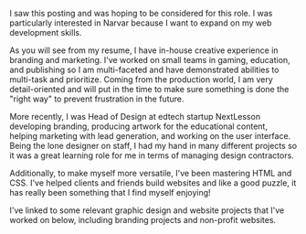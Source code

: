 


I saw this posting and was hoping to be considered for this role.
I was particularly interested in Narvar because I want to expand on my web development skills.

As you will see from my resume, I have in-house creative experience in branding and marketing. I've worked on small teams in gaming, education, and publishing so I am multi-faceted and have demonstrated abilities to multi-task and prioritize. Coming from the production world, I am very detail-oriented and will put in the time to make sure something is done the "right way" to prevent frustration in the future.

More recently, I was Head of Design at edtech startup NextLesson developing branding, producing artwork for the educational content, helping marketing with lead generation, and working on the user interface. Being the lone designer on staff, I had my hand in many different projects so it was a great learning role for me in terms of managing design contractors.

Additionally, to make myself more versatile, I've been mastering HTML and CSS. I've helped clients and friends build websites and like a good puzzle, it has really been something that I find myself enjoying!

I've linked to some relevant graphic design and website projects that I've worked on below, including branding projects and non-profit websites.

<!--
Job description
Designer - Brand & Communications

Who We Are

Narvar is an enterprise SaaS platform that helps leading brands and retailers build lifelong relationships with their customers beyond the “buy” button. More than 300 leading retailers worldwide – including Nordstrom, GameStop, Everlane, Sephora, and Jack Threads – use Narvar's shipment tracking, returns, alerts, and analytics solutions to transform their customers' post-purchase experiences. With just over two years in the books, we’ve defined the category and have a clear vision for where we’re going next.

What you’ll do

As the Brand & Communications Designer, you will translate the look, feel and character of the Narvar brand across multiple platforms - from web, to mobile, print, social media, event marketing and beyond. You’ll tell the story and benefits behind our industry-leading products. This is your opportunity to apply your passion for creating beautiful designs and help turn the Narvar Brand into a household name.



You’ll be responsible for



Translate the look, feel and character of the Narvar brand across multiple platforms
Design communications systems for new products and features
Translate highly technical concepts into beautiful infographics
Collaborate with cross functional teams: Marketing, Sales, and Senior Leadership to create marketing & sales materials including emails, websites, presentations, printed collateral, tradeshow booths and brand campaigns
Develop tools, templates, processes and style guides to ensure brand consistency while championing design within our organization


Qualifications



5+ years experience as a Brand Designer or Communications Designer
5+ years design experience for enterprise software or SaaS products
An online portfolio with examples of responsive websites, email, print, environmental (trade shows) and creative branding work
Strong sense of typography, visual design, and composition
Excellent communication and writing skills
Thrive in a frenetic team environment and individually with little direction
Experience juggling multiple work streams with tight schedules
Experience using Sketch and Adobe Creative Suite
Working knowledge of HTML and CSS
Bonus Points: B2B marketing experience, illustration skills, video and photography art direction
Values



You love to online shop and work with amazing brands
You’re “On it!” There is no task too big or small
You arrive with a point-of-view and seek to leave with new perspectives
Your to-do list is an organized piece of art
You have an eye for detail and obsession with craft
You possess a collaborative spirit and are constantly learning new skills


What we offer



Competitive salary
Medical, Dental, and Vision are 100% covered by Narvar for our employees
Free, daily catered lunches and snacks
Commuter benefits
Open vacation policy
Company outings
Casual dress code
Get in on the ground floor of a huge opportunity

-->